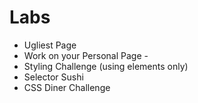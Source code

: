 # Labs
+ Ugliest Page
+ Work on your Personal Page -
+ Styling Challenge (using elements only)
+ Selector Sushi
+ CSS Diner Challenge
